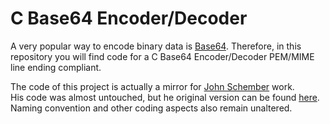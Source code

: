 # C Base64 Encoder/Decoder

A very popular way to encode binary data is [Base64](wikipedia.org/wiki/Base64).
Therefore, in this repository you will find code for a C Base64 Encoder/Decoder
PEM/MIME line ending compliant.  

The code of this project is actually a mirror for [John Schember](github.com/user-none)
work.  
His code was almost untouched, but he original version can be found
[here]([https://nachtimwald.com/2017/11/18/base64-encode-and-decode-in-c/).
Naming convention and other coding aspects also remain unaltered.
